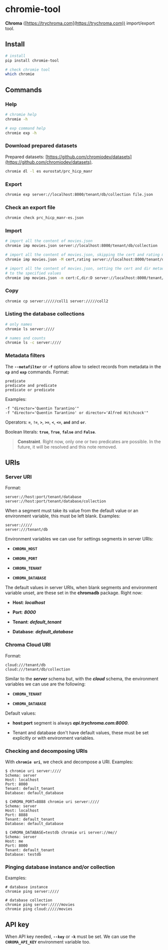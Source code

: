 # chromie-tool

**Chroma** ([https://trychroma.com](https://trychroma.com)) import/export tool.


## Install

```bash
# install
pip install chromie-tool

# check chromie tool
which chromie
```


## Commands

### Help

```bash
# chromie help
chromie -h

# exp command help
chromie exp -h
```

### Download prepared datasets

Prepared datasets: [https://github.com/chromiodev/datasets](https://github.com/chromiodev/datasets).

```bash
chromie dl -l es eurostat/prc_hicp_manr
```

### Export

```bash
chromie exp server://localhost:8000/tenant/db/collection file.json
```

### Check an export file

```bash
chromie check prc_hicp_manr-es.json
```

### Import

```bash
# import all the content of movies.json
chromie imp movies.json server://localhost:8000/tenant/db/collection

# import all the content of movies.json, skipping the cert and rating metadata
chromie imp movies.json -M cert,rating server://localhost:8000/tenant/db/collection

# import all the content of movies.json, setting the cert and dir metadata
# to the specified values
chromie imp movies.json -m cert:C,dir:D server://localhost:8000/tenant/db/collection
```

### Copy

```bash
chromie cp server://///coll1 server://///coll2
```

### Listing the database collections

```bash
# only names
chromie ls server:////

# names and counts
chromie ls -c server:////
```

### Metadata filters

The **`--metafilter`** or **`-f`** options allow to select records from metadata in the **`cp`** and **`exp`** commands.
Format:

```
predicate
predicate and predicate
predicate or predicate
```

Examples:

```
-f "director='Quentin Tarantino'"
-f "director='Quentin Tarantino' or director='Alfred Hitchcock'"
```

Operators: **`=`**, **`!=`**, **`>`**, **`>=`**, **`<`**, **`<=`**, **`and`** and **`or`**.

Boolean literals: **`true`**, **`True`**, **`false`** and **`False`**.

> **Constraint**.
> Right now, only one or two predicates are possible.
> In the future, it will be resolved and this note removed.


## URIs

### Server URI

Format:

```
server://host:port/tenant/database
server://host:port/tenant/database/collection
```

When a segment must take its value from the default value or an environment variable, this must be left blank.
Examples:

```
server://///
server:///tenant/db
```

Environment variables we can use for settings segments in server URIs:

- **`CHROMA_HOST`**

- **`CHROMA_PORT`**

- **`CHROMA_TENANT`**

- **`CHROMA_DATABASE`**

The default values in server URIs, when blank segments and environment variable unset, are these set in the **chromadb** package.
Right now:

- **Host**: ***localhost***

- **Port**: ***8000***

- **Tenant**: ***default_tenant***

- **Database**: ***default_database***

### Chroma Cloud URI

Format:

```
cloud:///tenant/db
cloud:///tenant/db/collection
```

Similar to the ***server*** schema but, with the ***cloud*** schema, the environment variables we can use are the following:

- **`CHROMA_TENANT`**

- **`CHROMA_DATABASE`**

Default values:

- **host:port** segment is always ***api.trychroma.com:8000***.

- Tenant and database don't have default values, these must be set explicitly or with environment variables.

### Checking and decomposing URIs

With **`chromie uri`**, we check and decompose a URI.
Examples:

```
$ chromie uri server:////
Schema: server
Host: localhost
Port: 8000
Tenant: default_tenant
Database: default_database

$ CHROMA_PORT=8888 chromie uri server:////
Schema: server
Host: localhost
Port: 8888
Tenant: default_tenant
Database: default_database

$ CHROMA_DATABASE=testdb chromie uri server://me//
Schema: server
Host: me
Port: 8000
Tenant: default_tenant
Database: testdb
```

### Pinging database instance and/or collection

Examples:

```
# database instance
chromie ping server:////

# database collection
chromie ping server://///movies
chromie ping cloud://///movies
```


## API key

When API key needed, **`--key`** or **`-k`** must be set.
We can use the **`CHROMA_API_KEY`** environment variable too.
